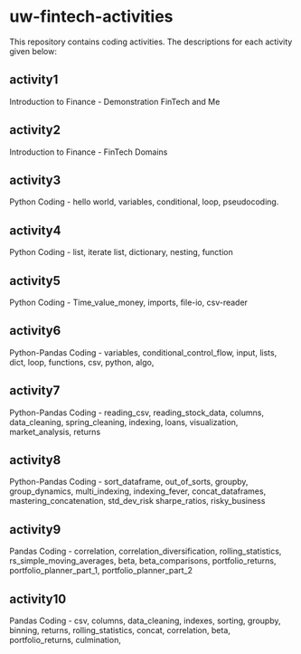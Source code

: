 # uw-fintech-activities

This repository contains coding activities. The descriptions for each activity given below:

## activity1
Introduction to Finance - Demonstration
FinTech and Me

## activity2
Introduction to Finance - FinTech Domains

## activity3
Python
Coding - hello world, variables, conditional, loop, pseudocoding.

## activity4
Python
Coding - list, iterate list, dictionary, nesting, function

## activity5
Python
Coding - Time_value_money, imports, file-io, csv-reader

## activity6
Python-Pandas
Coding - variables, conditional_control_flow, input, lists, dict, loop, functions, csv, python, algo, 

## activity7
Python-Pandas
Coding - reading_csv, reading_stock_data, columns, data_cleaning, spring_cleaning, indexing, loans, visualization, market_analysis, returns

## activity8
Python-Pandas
Coding - sort_dataframe, out_of_sorts, groupby, group_dynamics, multi_indexing, indexing_fever, concat_dataframes, mastering_concatenation, std_dev_risk  sharpe_ratios, risky_business

## activity9
Pandas
Coding - correlation, correlation_diversification, rolling_statistics, rs_simple_moving_averages, beta, beta_comparisons, portfolio_returns, portfolio_planner_part_1, portfolio_planner_part_2

## activity10
Pandas
Coding - csv, columns, data_cleaning, indexes, sorting, groupby, binning, returns, rolling_statistics, concat, correlation, beta, portfolio_returns, culmination, 
